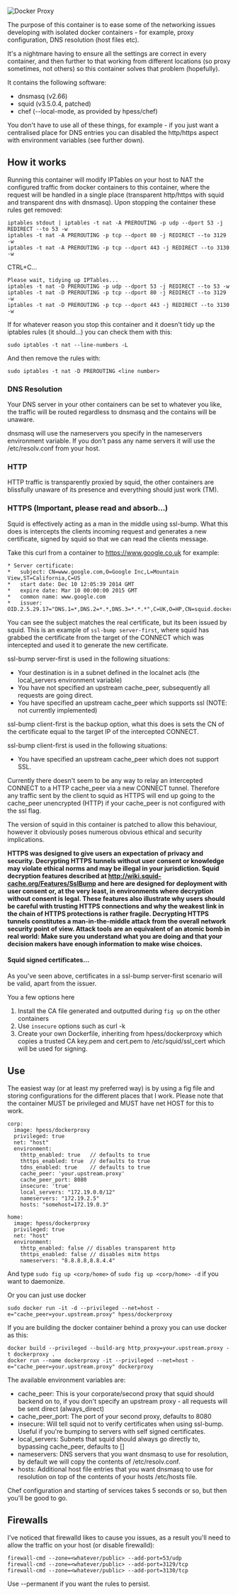 ![Docker Proxy](/squid.gif?raw=true "Docker Proxy")

The purpose of this container is to ease some of the networking issues developing with isolated docker containers - for example, proxy configuration, DNS resolution (host files etc).

It's a nightmare having to ensure all the settings are correct in every container, and then further to that working from different locations (so proxy sometimes, not others) so this container solves that problem (hopefully).   

It contains the following software:
  - dnsmasq (v2.66)
  - squid (v3.5.0.4, patched)
  - chef (--local-mode, as provided by hpess/chef)


You don't have to use all of these things, for example - if you just want a centralised place for DNS entries you can disabled the http/https aspect with environment variables (see further down).

## How it works
Running this container will modify IPTables on your host to NAT the configured traffic from docker containers to this container, where the request will be handled in a single place (transparent http/https with squid and transparent dns with dnsmasq).  Upon stopping the container these rules get removed:
```
iptables stdout | iptables -t nat -A PREROUTING -p udp --dport 53 -j REDIRECT --to 53 -w
iptables -t nat -A PREROUTING -p tcp --dport 80 -j REDIRECT --to 3129 -w
iptables -t nat -A PREROUTING -p tcp --dport 443 -j REDIRECT --to 3130 -w
```
CTRL+C...
```
Please wait, tidying up IPTables...
iptables -t nat -D PREROUTING -p udp --dport 53 -j REDIRECT --to 53 -w
iptables -t nat -D PREROUTING -p tcp --dport 80 -j REDIRECT --to 3129 -w
iptables -t nat -D PREROUTING -p tcp --dport 443 -j REDIRECT --to 3130 -w
```
If for whatever reason you stop this container and it doesn't tidy up the iptables rules (it should...) you can check them with this:
```
sudo iptables -t nat --line-numbers -L
```
And then remove the rules with:
```
sudo iptables -t nat -D PREROUTING <line number>
```

### DNS Resolution
Your DNS server in your other containers can be set to whatever you like, the traffic will be routed regardless to dnsmasq and the contains will be unaware.

dnsmasq will use the nameservers you specify in the nameservers environment variable.  If you don't pass any name servers it will use the /etc/resolv.conf from your host.

### HTTP
HTTP traffic is transparently proxied by squid, the other containers are blissfully unaware of its presence and everything should just work (TM).

### HTTPS (Important, please read and absorb...)
Squid is effectively acting as a man in the middle using ssl-bump.  What this does is intercepts the clients incoming request and generates a new certificate, signed by squid so that we can read the clients message.  

Take this curl from a container to https://www.google.co.uk for example:
```
* Server certificate:
*   subject: CN=www.google.com,O=Google Inc,L=Mountain View,ST=California,C=US
*   start date: Dec 10 12:05:39 2014 GMT
*   expire date: Mar 10 00:00:00 2015 GMT
*   common name: www.google.com
*   issuer: OID.2.5.29.17="DNS.1=*,DNS.2=*.*,DNS.3=*.*.*",C=UK,O=HP,CN=squid.docker.local
```
You can see the subject matches the real certificate, but its been issued by squid.  This is an example of `ssl-bump server-first`, where squid has grabbed the certificate from the target of the CONNECT which was intercepted and used it to generate the new certificate.

ssl-bump server-first is used in the following situations:
  - Your destination is in a subnet defined in the localnet acls (the local_servers environment variable)
  - You have not specified an upstream cache_peer, subsequently all requests are going direct.
  - You have specified an upstream cache_peer which supports ssl (NOTE: not currently implemented)

ssl-bump client-first is the backup option, what this does is sets the CN of the certificate equal to the target IP of the intercepted CONNECT.

ssl-bump client-first is used in the following situations:
  - You have specified an upstream cache_peer which does not support SSL.

Currently there doesn't seem to be any way to relay an intercepted CONNECT to a HTTP cache_peer via a new CONNECT tunnel.  Therefore any traffic sent by the client to squid as HTTPS will end up going to the cache_peer unencrypted (HTTP) if your cache_peer is not configured with the ssl flag.

The version of squid in this container is patched to allow this behaviour, however it obviously poses numerous obvious ethical and security implications.  

**HTTPS was designed to give users an expectation of privacy and security. Decrypting HTTPS tunnels without user consent or knowledge may violate ethical norms and may be illegal in your jurisdiction. Squid decryption features described at http://wiki.squid-cache.org/Features/SslBump and here are designed for deployment with user consent or, at the very least, in environments where decryption without consent is legal. These features also illustrate why users should be careful with trusting HTTPS connections and why the weakest link in the chain of HTTPS protections is rather fragile. Decrypting HTTPS tunnels constitutes a man-in-the-middle attack from the overall network security point of view. Attack tools are an equivalent of an atomic bomb in real world: Make sure you understand what you are doing and that your decision makers have enough information to make wise choices.**

#### Squid signed certificates...
As you've seen above, certificates in a ssl-bump server-first scenario will be valid, apart from the issuer.

You a few options here
  1. Install the CA file generated and outputted during `fig up` on the other containers
  2. Use `insecure` options such as curl -k
  3. Create your own Dockerfile, inheriting from hpess/dockerproxy which copies a trusted CA key.pem and cert.pem to /etc/squid/ssl_cert which will be used for signing.

## Use
The easiest way (or at least my preferred way) is by using a fig file and storing configurations for the different places that I work.  Please note that the container MUST be privileged and MUST have net HOST for this to work.
```
corp:
  image: hpess/dockerproxy
  privileged: true
  net: "host"
  environment:
    thttp_enabled: true   // defaults to true
    thttps_enabled: true  // defaults to true
    tdns_enabled: true    // defaults to true
    cache_peer: 'your.upstream.proxy'
    cache_peer_port: 8080
    insecure: 'true'
    local_servers: "172.19.0.0/12"
    nameservers: "172.19.2.5"
    hosts: "somehost=172.19.0.3"

home:
  image: hpess/dockerproxy
  privileged: true
  net: "host"
  environment:
    thttp_enabled: false // disables transparent http
    thttps_enabled: false // disables mitm https
    nameservers: "8.8.8.8,8.8.4.4"
```
And type `sudo fig up <corp/home>` of `sudo fig up <corp/home> -d` if you want to daemonize.

Or you can just use docker
```
sudo docker run -it -d --privileged --net=host -e="cache_peer=your.upstream.proxy" hpess/dockerproxy
```
If you are building the docker container behind a proxy you can use docker as this:
```
docker build --privileged --build-arg http_proxy=your.upstream.proxy -t dockerproxy .
docker run --name dockerproxy -it --privileged --net=host -e="cache_peer=your.upstream.proxy" dockerproxy
```
The available environment variables are:
  - cache_peer: This is your corporate/second proxy that squid should backend on to, if you don't specify an upstream proxy - all requests will be sent direct (always_direct)
  - cache_peer_port: The port of your second proxy, defaults to 8080
  - insecure: Will tell squid not to verify certificates when using ssl-bump.  Useful if you're bumping to servers with self signed certificates.
  - local_servers: Subnets that squid should always go directly to, bypassing cache_peer, defaults to []
  - nameservers: DNS servers that you want dnsmasq to use for resolution, by default we will copy the contents of /etc/resolv.conf.
  - hosts: Additional host file entries that you want dnsmasq to use for resolution on top of the contents of your hosts /etc/hosts file.

Chef configuration and starting of services takes 5 seconds or so, but then you'll be good to go.

## Firewalls
I've noticed that firewalld likes to cause you issues, as a result you'll need to allow the traffic on your host (or disable firewalld):
```
firewall-cmd --zone=<whatever/public> --add-port=53/udp
firewall-cmd --zone=<whatever/public> --add-port=3129/tcp
firewall-cmd --zone=<whatever/public> --add-port=3130/tcp
```
Use --permanent if you want the rules to persist.
